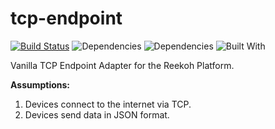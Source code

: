 # tcp-endpoint

[![Build Status](https://travis-ci.org/Reekoh/tcp-endpoint.svg)](https://travis-ci.org/Reekoh/tcp-endpoint)
![Dependencies](https://img.shields.io/david/Reekoh/tcp-endpoint.svg)
![Dependencies](https://img.shields.io/david/dev/Reekoh/tcp-endpoint.svg)
![Built With](https://img.shields.io/badge/built%20with-gulp-red.svg)

Vanilla TCP Endpoint Adapter for the Reekoh Platform.

**Assumptions:**

1. Devices connect to the internet via TCP.
2. Devices send data in JSON format.
